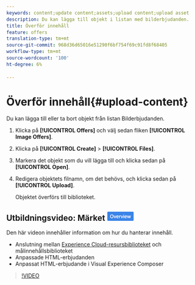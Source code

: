```yaml
---
keywords: content;update content;assets;upload content;upload asset
description: Du kan lägga till objekt i listan med bilderbjudanden.
title: Överför innehåll
feature: offers
translation-type: tm+mt
source-git-commit: 968d36d65016e51290f6bf754f69c91fd8f68405
workflow-type: tm+mt
source-wordcount: '100'
ht-degree: 6%

---
```



# Överför innehåll{#upload-content}

Du kan lägga till eller ta bort objekt från listan Bilderbjudanden.

1. Klicka på **[!UICONTROL Offers]** och välj sedan fliken **[!UICONTROL Image Offers]**.
1. Klicka på **[!UICONTROL Create]** > **[!UICONTROL Files]**.
1. Markera det objekt som du vill lägga till och klicka sedan på **[!UICONTROL Open]**.
1. Redigera objektets filnamn, om det behövs, och klicka sedan på **[!UICONTROL Upload]**.

   Objektet överförs till biblioteket.

## Utbildningsvideo: Märket ![Översikt över innehållsdatabas](/help/assets/overview.png)

Den här videon innehåller information om hur du hanterar innehåll.

* Anslutning mellan [Experience Cloud-resursbiblioteket](https://experienceleague.adobe.com/docs/core-services/interface/assets/creative-cloud.html) och målinnehållsbiblioteket
* Anpassade HTML-erbjudanden
* Anpassat HTML-erbjudande i Visual Experience Composer

>[!VIDEO](https://video.tv.adobe.com/v/17387)
